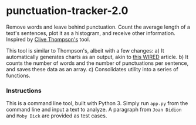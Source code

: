 # punctuation-tracker-2.0
Remove words and leave behind punctuation. Count the average length of a text's sentences, plot it as a histogram, and receive other information. Inspired by [Clive Thompson's](https://medium.com/creators-hub/what-i-learned-about-my-writing-by-seeing-only-the-punctuation-efd5334060b1) tool.

This tool is similar to Thompson's, albeit with a few changes:
a) It automatically generates charts as an output, akin to [this WIRED](https://www.wired.com/2016/02/charting-punctuation-usage-in-literary-classics/) article.
b) It counts the number of words and the number of punctuations per sentence, and saves these data as an array.
c) Consolidates utility into a series of functions.

### Instructions
This is a command line tool, built with Python 3. Simply run `app.py` from the command line and input a text to analyze. A paragraph from `Joan Didion` and `Moby Dick` are provided as test cases.
